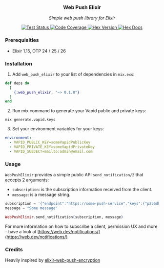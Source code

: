 <div align="center">
    <h3>Web Push Elixir</h3>
    <p>
        <em>Simple web push library for Elixir</em>
    </p>
    <a href="https://github.com/midarrlabs/web-push-elixir/actions/workflows/test.yml">
        <img src="https://github.com/midarrlabs/web-push-elixir/actions/workflows/test.yml/badge.svg" alt="Test Status">
    </a>
    <a href="https://codecov.io/gh/midarrlabs/web-push-elixir">
        <img src="https://codecov.io/gh/midarrlabs/web-push-elixir/branch/main/graph/badge.svg?token=8PJVJG09RK&style=flat-square" alt="Code Coverage">
    </a>
    <a href="https://hex.pm/packages/web_push_elixir">
        <img alt="Hex Version" src="https://img.shields.io/hexpm/v/web_push_elixir.svg">
    </a>
    <a href="https://hexdocs.pm/web_push_elixir">
        <img alt="Hex Docs" src="http://img.shields.io/badge/hex.pm-docs-green.svg?style=flat">
    </a>
</div>

### Prerequisities

* Elixir 1.15, OTP 24 / 25 / 26

### Installation

1. Add `web_push_elixir` to your list of dependencies in `mix.exs`:

```elixir
def deps do
  [
    {:web_push_elixir, "~> 0.1.0"}
  ]
end
```

2. Run mix command to generate your Vapid public and private keys:

```commandline
mix generate.vapid.keys
```

3. Set your environment variables for your keys:

```yaml
environment:
  - VAPID_PUBLIC_KEY=someVapidPublicKey
  - VAPID_PRIVATE_KEY=someVapidPrivateKey
  - VAPID_SUBJECT=mailto:admin@email.com
```

### Usage

`WebPushElixir` provides a simple public API `send_notification/2` that accepts 2 arguments:

* `subscription`: is the subscription information received from the client.
* `message`: is a message string.

```elixir
subscription = '{"endpoint":"https://some-push-service","keys":{"p256dh":"BNcRdreALRFXTkOOUHK1EtK2wtaz5Ry4YfYCA_0QTpQtUbVlUls0VJXg7A8u-Ts1XbjhazAkj7I99e8QcYP7DkM=","auth":"tBHItJI5svbpez7KI4CCXg=="}}'
message = "Some message"

WebPushElixir.send_notification(subscription, message)
```

For more information on how to subscribe a client, permission UX and more - have a look at [https://web.dev/notifications/](https://web.dev/notifications/)


### Credits

Heavily inspired by [elixir-web-push-encryption](https://github.com/danhper/elixir-web-push-encryption)
